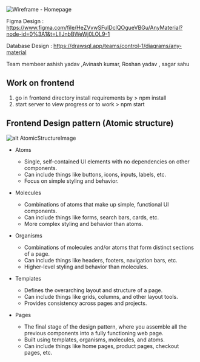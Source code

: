 
![Wireframe - Homepage](https://github.com/user-attachments/assets/a0abdb78-cb6e-4cc2-8df7-5696e6c03832)

Figma Design : https://www.figma.com/file/HeZVvwSFuIDclQOgueVBGu/AnyMaterial?node-id=0%3A1&t=LIIJnbBWeWj0LOL9-1

Database Design : https://drawsql.app/teams/control-1/diagrams/any-material

Team membeer ashish yadav ,Avinash kumar, Roshan yadav , sagar sahu

## Work on frontend

1. go in frontend directory install requirements by > npm install
2. start server to view progress or to work > npm start


## Frontend Design pattern (Atomic structure)

![alt AtomicStructureImage](https://miro.medium.com/v2/resize:fit:720/format:webp/1*PcQ-m317YX6ct9ccBi6H1Q.png)

- Atoms
  - Single, self-contained UI elements with no dependencies on other components.
  - Can include things like buttons, icons, inputs, labels, etc.
  - Focus on simple styling and behavior.


- Molecules
  - Combinations of atoms that make up simple, functional UI components.
  - Can include things like forms, search bars, cards, etc.
  - More complex styling and behavior than atoms.


- Organisms
  - Combinations of molecules and/or atoms that form distinct sections of a page.
  - Can include things like headers, footers, navigation bars, etc.
  - Higher-level styling and behavior than molecules.


- Templates
  - Defines the overarching layout and structure of a page.
  - Can include things like grids, columns, and other layout tools.
  - Provides consistency across pages and projects.


- Pages
  - The final stage of the design pattern, where you assemble all the previous components into a fully functioning web page.
  - Built using templates, organisms, molecules, and atoms.
  - Can include things like home pages, product pages, checkout pages, etc.
